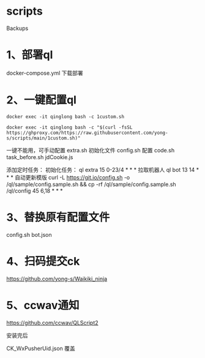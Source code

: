 # scripts

Backups

# 1、部署ql

docker-compose.yml 下载部署

# 2、一键配置ql

```
docker exec -it qinglong bash -c 1custom.sh
```

```
docker exec -it qinglong bash -c "$(curl -fsSL https://ghproxy.com/https://raw.githubusercontent.com/yong-s/scripts/main/1custom.sh)"
```
 一键不能用，可手动配置
 extra.sh 初始化文件
 config.sh 配置
 code.sh
 task_before.sh
 jdCookie.js

 添加定时任务：
 初始化任务：  ql extra       15 0-23/4 * * *
 拉取机器人   ql bot      13 14 * * *
 自动更新模版  curl -L https://git.io/config.sh -o /ql/sample/config.sample.sh && cp -rf /ql/sample/config.sample.sh /ql/config   45 6,18 * * *	


# 3、替换原有配置文件

config.sh
bot.json

# 4、扫码提交ck

https://github.com/yong-s/Waikiki_ninja

# 5、ccwav通知

https://github.com/ccwav/QLScript2

安装完后

CK_WxPusherUid.json 覆盖
